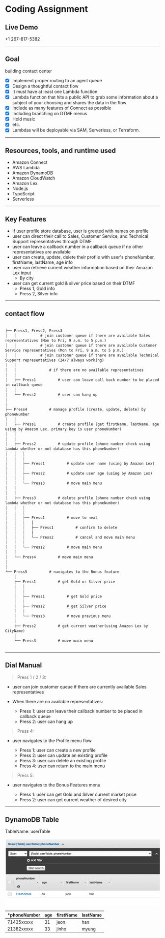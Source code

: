 # Coding Assignment

## Live Demo
+1 267-817-5382

<hr>

## Goal

building contact center
- [x] Implement proper routing to an agent queue
- [x] Design a thoughtful contact flow
- [x] It must have at least one Lambda function
- [x] Lambda function that hits a public API to grab some information about a subject of your choosing and shares the data in the flow
- [x] Include as many features of Connect as possible
- [x] Including branching on DTMF menus
- [x] Hold music
- [x] etc.
- [x] Lambdas will be deployable via SAM, Serverless, or Terraform.

<hr>

## Resources, tools, and runtime used

-   Amazon Connect
-   AWS Lambda
-   Amazon DynamoDB
-   Amazon CloudWatch
-   Amazon Lex
-   Node.js
-   TypeScript
-   Serverless

<hr>

## Key Features

-   If user profile store database, user is greeted with names on profile
-   user can direct their call to Sales, Customer Service, and Technical Support representatives through DTMF
-   user can leave a callback number in a callback queue if no other representatives are available
-   user can create, update, delete their profile with user's phoneNumber, firstName, lastName, age info
-   user can retrieve current weather information based on their Amazon Lex input
      -   By city
-   user can get current gold & silver price based on their DTMF
      -   Press 1, Gold info
      -   Press 2, Silver info
   
<hr>

## contact flow
```

├── Press1, Press2, Press3  
│   │           # join customer queue if there are available Sales representatives (Mon to Fri, 9 a.m. to 5 p.m.)
│   │           # join customer queue if there are available Customer Service representatives (Mon to Fri, 9 a.m. to 5 p.m.)
│   │           # join customer queue if there are available Technical Support representatives (24/7 always working)
│   │                                              
│   │               # if there are no available representatives                   
│   │                       
│   ├── Press1          # user can leave call back number to be placed in callback queue
│   │                   
│   └── Press2          # user can hang up
│
│
├── Press4          # manage profile (create, update, delete) by phoneNumber
│   │                   
│   ├── Press1          # create profile (get firstName, lastName, age using by Amazon Lex. primary key is user phoneNumber)
│   │                         
│   │
│   ├── Press2          # update profile (phone number check using lambda whether or not database has this phoneNumber)
│   │   │
│   │   │
│   │   ├── Press1          # update user name (using by Amazon Lex)    
│   │   │
│   │   ├── Press2          # update user age (using by Amazon Lex)  
│   │   │
│   │   └── Press3          # move main menu  
│   │
│   │               
│   ├── Press3          # delete profile (phone number check using lambda whether or not database has this phoneNumber)
│   │   │
│   │   │
│   │   ├── Press1          # move to next
│   │   │   │
│   │   │   ├── Press1          # confirm to delete
│   │   │   │
│   │   │   └── Press2          # cancel and move main menu
│   │   │               
│   │   └── Press2          # move main menu  
│   │                                  
│   └── Press4          # move main menu      
│
│                   
└── Press5          # navigates to the Bonus feature
    │                   
    ├── Press1          # get Gold or Silver price
    │   │
    │   │
    │   ├── Press1          # get Gold price    
    │   │
    │   ├── Press2          # get Silver price   
    │   │
    │   └── Press3          # move previous menu   
    │                   
    ├── Press2          # get current weather(using Amazon Lex by CityName)
    │                   
    └── Press3          # move main menu 
    

```
<hr>

## Dial Manual

> Press 1 / 2 / 3:   

-   user can join customer queue if there are currently available Sales representatives
-   When there are no available representatives:
  
    -   Press 1: user can leave their callback number to be placed in callback queue
    -   Press 2: user can hang up

>   Press 4:

-   user navigates to the Profile menu flow

    -   Press 1: user can create a new profile
    -   Press 2: user can update an existing profile
    -   Press 3: user can delete an existing profile
    -   Press 4: user can return to the main menu


>   Press 5: 

-   user navigates to the Bonus Features menu

    -   Press 1: user can get Gold and Silver current market price
    -   Press 2: user can get current weather of desired city


<hr>

## DynamoDB Table

TableName: userTable

![Image of Yaktocat](./DynamoDB%20Table%20format%20img.png)

|*phoneNumber|age|firstName|lastName|
| --- | --- | --- | --- |
|71435xxxxx|31|jeon|han|
|21382xxxxx|33|jinho|myung|
